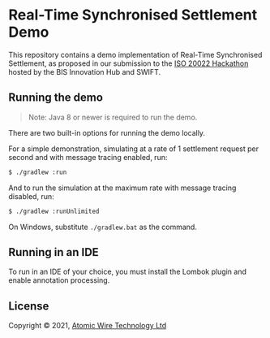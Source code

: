 Real-Time Synchronised Settlement Demo
======================================

This repository contains a demo implementation of Real-Time Synchronised Settlement, as proposed in our submission to
the [ISO 20022 Hackathon](https://iso20022hackathon.hackerearth.com/) hosted by the BIS Innovation Hub and SWIFT.


Running the demo
----------------

> Note: Java 8 or newer is required to run the demo.

There are two built-in options for running the demo locally.

For a simple demonstration, simulating at a rate of 1 settlement request per second and with message tracing enabled,
run:

```bash
$ ./gradlew :run
```

And to run the simulation at the maximum rate with message tracing disabled, run:

```bash
$ ./gradlew :runUnlimited
```

On Windows, substitute `./gradlew.bat` as the command.


Running in an IDE
-----------------

To run in an IDE of your choice, you must install the Lombok plugin and enable annotation processing.


License
-------

Copyright © 2021, [Atomic Wire Technology Ltd](https://www.atomicwire.io/)
